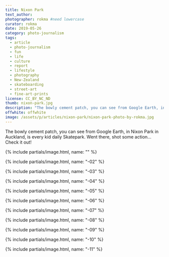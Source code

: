 ```yaml
---
title: Nixon Park
text_author:
photographer: rokma #need lowercase
curator: rokma
date: 2019-05-26
category: photo-journalism
tags:
  - article
  - photo-journalism
  - fun
  - life
  - culture
  - report
  - lifestyle
  - photography
  - New-Zealand
  - skateboarding
  - street-art
  - fine-art-prints
license: CC_BY_NC_ND
thumb: nixon-park.jpg
description: "The bowly cement patch, you can see from Google Earth, in Nixon Park in Auckland, is every kid daily Skatepark. Went there, shot some action... Check it out!"
offwhite: offwhite
image: /assets/p/articles/nixon-park/nixon-park-photo-by-rokma.jpg
---
```

The bowly cement patch, you can see from Google Earth, in Nixon Park in Auckland, is every kid daily Skatepark. Went there, shot some action... Check it out!

{% include partials/image.html, name: "" %}

{% include partials/image.html, name: "-02" %}

{% include partials/image.html, name: "-03" %}

{% include partials/image.html, name: "-04" %}

{% include partials/image.html, name: "-05" %}

{% include partials/image.html, name: "-06" %}

{% include partials/image.html, name: "-07" %}

{% include partials/image.html, name: "-08" %}

{% include partials/image.html, name: "-09" %}

{% include partials/image.html, name: "-10" %}

{% include partials/image.html, name: "-11" %}
